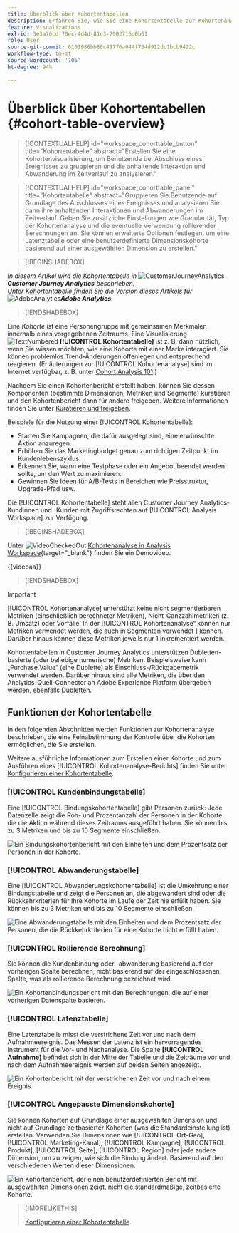 ```yaml
---
title: Überblick über Kohortentabellen
description: Erfahren Sie, wie Sie eine Kohortentabelle zur Kohortenanalyse in Analysis Workspace verwenden
feature: Visualizations
exl-id: 3e3a70cd-70ec-4d4d-81c3-7902716d0b01
role: User
source-git-commit: 0101986bb86c49776a044f754d912dc1bcb9422c
workflow-type: tm+mt
source-wordcount: '705'
ht-degree: 94%

---
```


# Überblick über Kohortentabellen {#cohort-table-overview}

<!-- markdownlint-disable MD034 -->

>[!CONTEXTUALHELP]
>id="workspace_cohorttable_button"
>title="Kohortentabelle"
>abstract="Erstellen Sie eine Kohortenvisualisierung, um Benutzende bei Abschluss eines Ereignisses zu gruppieren und die anhaltende Interaktion und Abwanderung im Zeitverlauf zu analysieren."

<!-- markdownlint-enable MD034 -->

<!-- markdownlint-disable MD034 -->

>[!CONTEXTUALHELP]
>id="workspace_cohorttable_panel"
>title="Kohortentabelle"
>abstract="Gruppieren Sie Benutzende auf Grundlage des Abschlusses eines Ereignisses und analysieren Sie dann ihre anhaltenden Interaktionen und Abwanderungen im Zeitverlauf. Geben Sie zusätzliche Einstellungen wie Granularität, Typ der Kohortenanalyse und die eventuelle Verwendung rollierender Berechnungen an. Sie können erweiterte Optionen festlegen, um eine Latenztabelle oder eine benutzerdefinierte Dimensionskohorte basierend auf einer ausgewählten Dimension zu erstellen."

<!-- markdownlint-enable MD034 -->


>[!BEGINSHADEBOX]

_In diesem Artikel wird die Kohortentabelle in_ ![CustomerJourneyAnalytics](/help/assets/icons/CustomerJourneyAnalytics.svg) _&#x200B;**Customer Journey Analytics** beschrieben._<br/>_Unter [Kohortentabelle](https://experienceleague.adobe.com/de/docs/analytics/analyze/analysis-workspace/visualizations/cohort-table/cohort-analysis) finden Sie die Version dieses Artikels für_ ![AdobeAnalytics](/help/assets/icons/AdobeAnalytics.svg) _&#x200B;**Adobe Analytics**._

>[!ENDSHADEBOX]


Eine *Kohorte* ist eine Personengruppe mit gemeinsamen Merkmalen innerhalb eines vorgegebenen Zeitraums. Eine Visualisierung ![TextNumbered](/help/assets/icons/TextNumbered.svg) **[!UICONTROL Kohortentabelle]** ist z. B. dann nützlich, wenn Sie wissen möchten, wie eine Kohorte mit einer Marke interagiert. Sie können problemlos Trend-Änderungen offenlegen und entsprechend reagieren. (Erläuterungen zur [!UICONTROL Kohortenanalyse] sind im Internet verfügbar, z. B. unter [Cohort Analysis 101](https://de.wikipedia.org/wiki/Cohort_analysis).)

Nachdem Sie einen Kohortenbericht erstellt haben, können Sie dessen Komponenten (bestimmte Dimensionen, Metriken und Segmente) kuratieren und den Kohortenbericht dann für andere freigeben. Weitere Informationen finden Sie unter [Kuratieren und freigeben](/help/analysis-workspace/curate-share/curate.md).

Beispiele für die Nutzung einer [!UICONTROL Kohortentabelle]:

* Starten Sie Kampagnen, die dafür ausgelegt sind, eine erwünschte Aktion anzuregen.
* Erhöhen Sie das Marketingbudget genau zum richtigen Zeitpunkt im Kundenlebenszyklus.
* Erkennen Sie, wann eine Testphase oder ein Angebot beendet werden sollte, um den Wert zu maximieren.
* Gewinnen Sie Ideen für A/B-Tests in Bereichen wie Preisstruktur, Upgrade-Pfad usw.

Die [!UICONTROL Kohortentabelle] steht allen Customer Journey Analytics-Kundinnen und -Kunden mit Zugriffsrechten auf [!UICONTROL Analysis Workspace] zur Verfügung.


>[!BEGINSHADEBOX]

Unter ![VideoCheckedOut](/help/assets/icons/VideoCheckedOut.svg) [Kohortenanalyse in Analysis Workspace](https://video.tv.adobe.com/v/23990/?quality=12&learn=on){target="_blank"} finden Sie ein Demovideo.

{{videoaa}}

>[!ENDSHADEBOX]


>[!IMPORTANT]
>
>[!UICONTROL Kohortenanalyse] unterstützt keine nicht segmentierbaren Metriken (einschließlich berechneter Metriken), Nicht-Ganzzahlmetriken (z. B. Umsatz) oder Vorfälle. In der [!UICONTROL Kohortenanalyse“ können nur Metriken verwendet werden, die auch in Segmenten verwendet &#x200B;] können. Darüber hinaus können diese Metriken jeweils nur 1 inkrementiert werden.

Kohortentabellen in Customer Journey Analytics unterstützen Dubletten-basierte (oder beliebige numerische) Metriken. Beispielsweise kann „Purchase.Value“ (eine Dublette) als Einschluss-/Rückgabemetrik verwendet werden. Darüber hinaus sind alle Metriken, die über den Analytics-Quell-Connector an Adobe Experience Platform übergeben werden, ebenfalls Dubletten.

## Funktionen der Kohortentabelle

In den folgenden Abschnitten werden Funktionen zur Kohortenanalyse beschrieben, die eine Feinabstimmung der Kontrolle über die Kohorten ermöglichen, die Sie erstellen.

Weitere ausführliche Informationen zum Erstellen einer Kohorte und zum Ausführen eines [!UICONTROL Kohortenanalyse-Berichts] finden Sie unter [Konfigurieren einer Kohortentabelle](/help/analysis-workspace/visualizations/cohort-table/t-cohort.md).

### [!UICONTROL Kundenbindungstabelle]

Eine [!UICONTROL Bindungskohortentabelle] gibt Personen zurück: Jede Datenzelle zeigt die Roh- und Prozentanzahl der Personen in der Kohorte, die die Aktion während dieses Zeitraums ausgeführt haben. Sie können bis zu 3 Metriken und bis zu 10 Segmente einschließen.

![Ein Bindungskohortenbericht mit den Einheiten und dem Prozentsatz der Personen in der Kohorte.](assets/retention-report.png)

### [!UICONTROL Abwanderungstabelle]

Eine [!UICONTROL Abwanderungskohortentabelle] ist die Umkehrung einer Bindungstabelle und zeigt die Personen an, die abgewandert sind oder die Rückkehrkriterien für Ihre Kohorte im Laufe der Zeit nie erfüllt haben. Sie können bis zu 3 Metriken und bis zu 10 Segmente einschließen.

![Eine Abwanderungstabelle mit den Einheiten und dem Prozentsatz der Personen, die die Rückkehrkriterien für eine Kohorte nicht erfüllt haben.](assets/churn-report.png)

### [!UICONTROL Rollierende Berechnung]

Sie können die Kundenbindung oder -abwanderung basierend auf der vorherigen Spalte berechnen, nicht basierend auf der eingeschlossenen Spalte, was als rollierende Berechnung bezeichnet wird.

![Ein Kohortenbindungsbericht mit den Berechnungen, die auf einer vorherigen Datenspalte basieren.](assets/retention-report-rolling.png)

### [!UICONTROL Latenztabelle]

Eine Latenztabelle misst die verstrichene Zeit vor und nach dem Aufnahmeereignis. Das Messen der Latenz ist ein hervorragendes Instrument für die Vor- und Nachanalyse. Die Spalte **[!UICONTROL Aufnahme]** befindet sich in der Mitte der Tabelle und die Zeiträume vor und nach dem Aufnahmeereignis werden auf beiden Seiten angezeigt.

![Ein Kohortenbericht mit der verstrichenen Zeit vor und nach einem Ereignis.](assets/retention-report-latency.png)

### [!UICONTROL Angepasste Dimensionskohorte]

Sie können Kohorten auf Grundlage einer ausgewählten Dimension und nicht auf Grundlage zeitbasierter Kohorten (was die Standardeinstellung ist) erstellen. Verwenden Sie Dimensionen wie [!UICONTROL Ort-Geo], [!UICONTROL Marketing-Kanal], [!UICONTROL Kampagne], [!UICONTROL Produkt], [!UICONTROL Seite], [!UICONTROL Region] oder jede andere Dimension, um zu zeigen, wie sich die Bindung ändert. Basierend auf den verschiedenen Werten dieser Dimensionen.

![Ein Kohortenbericht, der einen benutzerdefinierten Bericht mit ausgewählten Dimensionen zeigt, nicht die standardmäßige, zeitbasierte Kohorte.](assets/retention-dimensions.png)

>[!MORELIKETHIS]
>
>[Konfigurieren einer Kohortentabelle](/help/analysis-workspace/visualizations/cohort-table/t-cohort.md).
>

